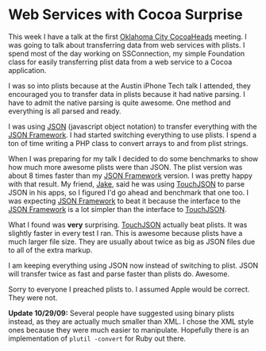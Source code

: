 # Web Services with Cocoa Surprise

This week I have a talk at the first [Oklahoma City CocoaHeads](http://cocoaokc.org) meeting. I was going to talk about transferring data from web services with plists. I spend most of the day working on SSConnection, my simple Foundation class for easily transferring plist data from a web service to a Cocoa application.

I was so into plists because at the Austin iPhone Tech talk I attended, they encouraged you to transfer data in plists because it had native parsing. I have to admit the native parsing is quite awesome. One method and everything is all parsed and ready.

I was using [JSON](http://www.json.org/) (javascript object notation) to transfer everything with the [JSON Framework][]. I had started switching everything to use plists. I spend a ton of time writing a PHP class to convert arrays to and from plist strings.

When I was preparing for my talk I decided to do some benchmarks to show how much more awesome plists were than JSON. The plist version was about 8 times faster than my [JSON Framework][] version. I was pretty happy with that result. My friend, [Jake](http://twitter.com/withfoam), said he was using [TouchJSON][] to parse JSON in his apps, so I figured I'd go ahead and benchmark that one too. I was expecting [JSON Framework][] to beat it because the interface to the [JSON Framework][] is a lot simpler than the interface to [TouchJSON][].

What I found was **very** surprising. [TouchJSON][] actually beat plists. It was slightly faster in every test I ran. This is awesome because plists have a much larger file size. They are usually about twice as big as JSON files due to all of the extra markup.

I am keeping everything using JSON now instead of switching to plist. JSON will transfer twice as fast and parse faster than plists do. Awesome.

Sorry to everyone I preached plists to. I assumed Apple would be correct. They were not.

**Update 10/29/09:** Several people have suggested using binary plists instead, as they are actually much smaller than XML. I chose the XML style ones because they were much easier to manipulate. Hopefully there is an implementation of `plutil -convert` for Ruby out there.

[TouchJSON]: http://code.google.com/p/touchcode/
[JSON Framework]: http://code.google.com/p/json-framework
